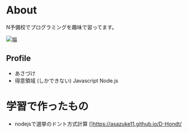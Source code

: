 # About
N予備校でプログラミングを趣味で習ってます。

![猫](http://drive.google.com/uc?export=view&id=1emztEeFuim3NnP9wrQxw4SenHMM6L7Vx)
## Profile
- あさづけ
- 得意領域 (しかできない) Javascript Node.js

# 学習で作ったもの
- nodejsで選挙のドント方式計算 []https://asazuke11.github.io/D-Hondt/
